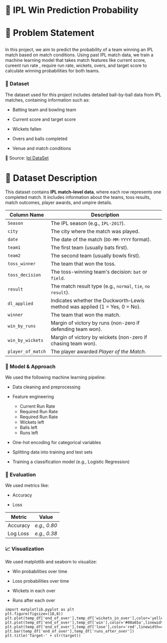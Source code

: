 # 🏏 IPL Win Prediction Probability

<h1>
  
📌 Problem Statement
</h1>
In this project, we aim to predict the probability of a team winning an IPL match based on  match conditions. Using past IPL match data, we train a machine learning model that takes match features like current score, cureent run rate , require run rate, wickets, overs, and target score to calculate winning probabilities for both teams.

<h3>
  
📂 Dataset
</h3>
The dataset used for this project includes detailed ball-by-ball data from IPL matches, containing information such as:

 - Batting team and bowling team

- Current score and target score

- Wickets fallen

- Overs and balls completed

- Venue and match conditions

📁 Source:  <a href = "https://www.kaggle.com/datasets/ramjidoolla/ipl-data-set">Ipl DataSet</a>

<h1>📄 Dataset Description</h1>

<p>
This dataset contains <strong>IPL match-level data</strong>, where each row represents one completed match. It includes information about the teams, toss results, match outcomes, player awards, and umpire details.
</p>

<table>
  <thead>
    <tr>
      <th>Column Name</th>
      <th>Description</th>
    </tr>
  </thead>
  <tbody>
    <tr>
      <td><code>Season</code></td>
      <td>The IPL season (e.g., <code>IPL-2017</code>).</td>
    </tr>
    <tr>
      <td><code>city</code></td>
      <td>The city where the match was played.</td>
    </tr>
    <tr>
      <td><code>date</code></td>
      <td>The date of the match (<code>DD-MM-YYYY</code> format).</td>
    </tr>
    <tr>
      <td><code>team1</code></td>
      <td>The first team (usually bats first).</td>
    </tr>
    <tr>
      <td><code>team2</code></td>
      <td>The second team (usually bowls first).</td>
    </tr>
    <tr>
      <td><code>toss_winner</code></td>
      <td>The team that won the toss.</td>
    </tr>
    <tr>
      <td><code>toss_decision</code></td>
      <td>The toss-winning team's decision: <code>bat</code> or <code>field</code>.</td>
    </tr>
    <tr>
      <td><code>result</code></td>
      <td>The match result type (e.g., <code>normal</code>, <code>tie</code>, <code>no result</code>).</td>
    </tr>
    <tr>
      <td><code>dl_applied</code></td>
      <td>Indicates whether the Duckworth–Lewis method was applied (1 = Yes, 0 = No).</td>
    </tr>
    <tr>
      <td><code>winner</code></td>
      <td>The team that won the match.</td>
    </tr>
    <tr>
      <td><code>win_by_runs</code></td>
      <td>Margin of victory by runs (non-zero if defending team won).</td>
    </tr>
    <tr>
      <td><code>win_by_wickets</code></td>
      <td>Margin of victory by wickets (non-zero if chasing team won).</td>
    </tr>
    <tr>
      <td><code>player_of_match</code></td>
      <td>The player awarded <em>Player of the Match</em>.</td>
    </tr>

</table>
      


<h3>
  
🧠 Model & Approach
</h3>
We used the following machine learning pipeline:

- Data cleaning and preprocessing

- Feature engineering

    - Current Run Rate
    - Required Run Rate
    - Required Run Rate
    - Wickets left
    - Balls left
    - Runs left

- One-hot encoding for categorical variables

- Splitting data into training and test sets

- Training a classification model (e.g., Logistic Regression)

<h3>
  
🧪 Evaluation
</h3>
We used metrics like:

- Accuracy

- Loss
  
| Metric        | Value        |
| ------------- | ------------ |
| Accuracy      | *e.g., 0.80* |
| Log Loss      | *e.g., 0.38* |

<h3>
  
📈 Visualization
</h3>
We used matplotlib and seaborn to visualize:

- Win probabilities over time

- Loss probabilities over time
  
- Wickets in each over

- Runs after each over

```
import matplotlib.pyplot as plt
plt.figure(figsize=(18,8))
plt.plot(temp_df['end_of_over'],temp_df['wickets_in_over'],color='yellow',linewidth=3)
plt.plot(temp_df['end_of_over'],temp_df['win'],color='#00a65a',linewidth=4)
plt.plot(temp_df['end_of_over'],temp_df['lose'],color='red',linewidth=4)
plt.bar(temp_df['end_of_over'],temp_df['runs_after_over'])
plt.title('Target-' + str(target))
```
